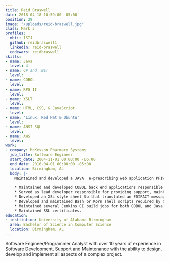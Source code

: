 ```yaml
---
title: Reid Braswell
date: 2018-04-18 10:59:00 -05:00
position: 29
image: "/uploads/reid-braswell.jpg"
class: Mark 3
profiles:
  mbti: ISTJ
  github: reidbraswell1
  linkedin: reid-braswell
  codewars: reidbraswell
skills:
- name: Java
  level: 4
- name: C# and .NET
  level: 
- name: COBOL
  level: 
- name: RPG II
  level: 
- name: XSLT
  level: 
- name: HTML, CSS, & JavaScript
  level: 
- name: 'Linux: Red Hat & Ubuntu'
  level: 
- name: ANSI SQL
  level: 
- name: AWS
  level: 
work:
- company: McKesson Pharmacy Systems
  job_title: Software Engineer
  start_date: 2004-11-01 00:00:00 -06:00
  end_date: 2016-04-01 00:00:00 -05:00
  location: Birmingham, AL
  body: |-
    Maintained and developed a JAVA  e-prescribing web application PPIWEB (Pharmacy Physician Interface) that enabled pharmacies to send and receive electronic prescriptions through the Sure Scripts network (a network that supports electronic transmission of prescriptions between health care organizations and pharmacies). All messages were base-64 encoded EDIFACT wrapped in XML sent via a secure SSL connection:

    * Maintained and developed COBOL back end applications responsible for parsing, formatting and displaying the EDIFACT e-prescribing message.
    * Served as lead developer responsible for providing support, maintenance of PIHOST (Prescriber Interface Host), a Java application that facilitated the digital signing and archiving of controlled substance e-prescribing prescription information into a MYSQL database via JPA.
    * Developed an XSL style sheet to that translated an EDIFACT message to XML and XML to EDIFACT to allow PPIWEB to communicate with PIHOST.
    * Developed and maintained Bash or Korn shell scripts required by COBOL applications and Java build jobs that ran on a LINUX / AIX operating system.
    * Maintained several Jenkins CI build jobs for both COBOL and Java web-based applications.
    * Maintained SSL certificates.
education:
- institution: University of Alabama Birmingham
  area: Bachelor of Science in Computer Science
  location: Birmingham, AL
---
```


Software Engineer/Programmer Analyst with over 10 years of experience in Software Development, Support and Maintenance with the ability to design, develop and implement all aspects of a complex project.